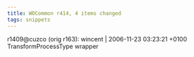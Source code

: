 ```yaml
---
title: WOCommon r414, 4 items changed
tags: snippets
---
```


r1409@cuzco (orig r163): wincent | 2006-11-23 03:23:21 +0100 TransformProcessType wrapper
